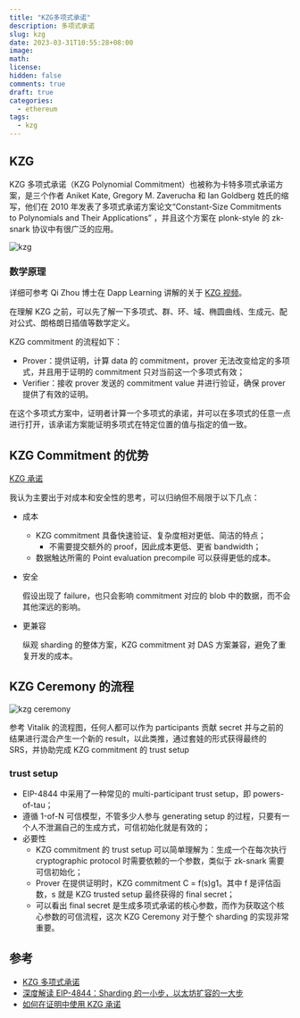 ```yaml
---
title: "KZG多项式承诺"
description: 多项式承诺
slug: kzg
date: 2023-03-31T10:55:28+08:00
image:
math:
license:
hidden: false
comments: true
draft: true
categories:
  - ethereum
tags:
  - kzg
---
```


## KZG

KZG 多项式承诺（KZG Polynomial Commitment）也被称为卡特多项式承诺方案，是三个作者 Aniket Kate, Gregory M. Zaverucha 和 Ian Goldberg 姓氏的缩写，他们在 2010 年发表了多项式承诺方案论文“Constant-Size Commitments to Polynomials and Their Applications” ，并且这个方案在 plonk-style 的 zk-snark 协议中有很广泛的应用。

![kzg](https://www.chaincatcher.com/upload/image/20230130/1675042608317730.jpg)

### 数学原理

详细可参考 Qi Zhou 博士在 Dapp Learning 讲解的关于 [KZG 视频](https://www.youtube.com/watch?v=n4eiiCDhTes)。

在理解 KZG 之前，可以先了解一下多项式、群、环、域、椭圆曲线、生成元、配对公式、朗格朗日插值等数学定义。

KZG commitment 的流程如下：

- Prover：提供证明，计算 data 的 commitment，prover 无法改变给定的多项式，并且用于证明的 commitment 只对当前这一个多项式有效；
- Verifier：接收 prover 发送的 commitment value 并进行验证，确保 prover 提供了有效的证明。

在这个多项式方案中，证明者计算一个多项式的承诺，并可以在多项式的任意一点进行打开，该承诺方案能证明多项式在特定位置的值与指定的值一致。

## KZG Commitment 的优势

[KZG 承诺](https://dankradfeist.de/ethereum/2021/10/13/kate-polynomial-commitments-mandarin.html)

我认为主要出于对成本和安全性的思考，可以归纳但不局限于以下几点：

- 成本
  - KZG commitment 具备快速验证、复杂度相对更低、简洁的特点；
    - 不需要提交额外的 proof，因此成本更低、更省 bandwidth；
  - 数据触达所需的 Point evaluation precompile 可以获得更低的成本。
- 安全

  假设出现了 failure，也只会影响 commitment 对应的 blob 中的数据，而不会其他深远的影响。

- 更兼容

  纵观 sharding 的整体方案，KZG commitment 对 DAS 方案兼容，避免了重复开发的成本。

## KZG Ceremony 的流程

![kzg ceremony](https://www.chaincatcher.com/upload/image/20230130/1675042683843709.jpg)

参考 Vitalik 的流程图，任何人都可以作为 participants 贡献 secret 并与之前的结果进行混合产生一个新的 result，以此类推，通过套娃的形式获得最终的 SRS，并协助完成 KZG commitment 的 trust setup

### trust setup

- EIP-4844 中采用了一种常见的 multi-participant trust setup，即 powers-of-tau；
- 遵循 1-of-N 可信模型，不管多少人参与 generating setup 的过程，只要有一个人不泄漏自己的生成方式，可信初始化就是有效的；
- 必要性
  - KZG commitment 的 trust setup 可以简单理解为：生成一个在每次执行 cryptographic protocol 时需要依赖的一个参数，类似于 zk-snark 需要可信初始化；
  - Prover 在提供证明时，KZG commitment C = f(s)g1。其中 f 是评估函数，s 就是 KZG trusted setup 最终获得的 final secret；
  - 可以看出 final secret 是生成多项式承诺的核心参数，而作为获取这个核心参数的可信流程，这次 KZG Ceremony 对于整个 sharding 的实现非常重要。

## 参考

- [KZG 多项式承诺](https://dankradfeist.de/ethereum/2021/10/13/kate-polynomial-commitments-mandarin.html)
- [深度解读 EIP-4844：Sharding 的一小步，以太坊扩容的一大步](https://www.chaincatcher.com/article/2086654)
- [如何在证明中使用 KZG 承诺](https://www.ethereum.cn/Technology/kzg-commitments-in-proofs)

